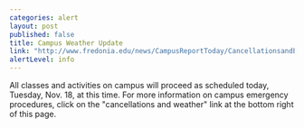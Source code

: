 ```yaml
---
categories: alert
layout: post
published: false
title: Campus Weather Update
link: "http://www.fredonia.edu/news/CampusReportToday/CancellationsandEmergencies/tabid/1380/Default.aspx"
alertLevel: info
---
```


All classes and activities on campus will proceed as scheduled today, Tuesday, Nov. 18, at this time. For more information on campus emergency procedures, click on the "cancellations and weather" link at the bottom right of this page.